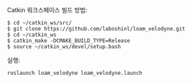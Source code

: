 Catkin 워크스페이스 빌드 방법:

```
$ cd ~/catkin_ws/src/
$ git clone https://github.com/laboshinl/loam_velodyne.git
$ cd ~/catkin_ws
$ catkin_make -DCMAKE_BUILD_TYPE=Release 
$ source ~/catkin_ws/devel/setup.bash
```

실행:
```
roslaunch loam_velodyne loam_velodyne.launch
```
